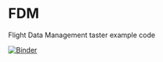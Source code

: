 # FDM
Flight Data Management taster example code

[![Binder](https://mybinder.org/badge.svg)](https://mybinder.org/v2/gh/jonititan/FDM/master?filepath=FlightNotebook.ipynb)
